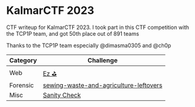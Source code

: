 # KalmarCTF 2023
CTF writeup for KalmarCTF 2023. I took part in this CTF competition with the TCP1P team, and got 50th place out of 891 teams

Thanks to the TCP1P team especially @dimasma0305 and @ch0p

| Category | Challenge
| --- | --- |
| Web | [Ez ⛳](/KalmarCTF%202023/Ez%20%E2%9B%B3/)
| Forensic | [sewing-waste-and-agriculture-leftovers](/KalmarCTF%202023/sewing-waste-and-agriculture-leftovers/)
| Misc | [Sanity Check](/KalmarCTF%202023/Sanity%20Check/)